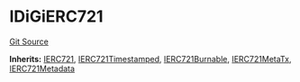 # IDiGiERC721
[Git Source](https://github.com/digiv3rse/protocol-contracts/blob/78826068117a4eb9f5d01837d2d88deb72b92ea0/contracts/misc/PermissionlessCreator.sol)

**Inherits:**
[IERC721](/contracts/misc/PermissionlessCreator.sol/interface.IERC721.md), [IERC721Timestamped](/contracts/misc/PermissionlessCreator.sol/interface.IERC721Timestamped.md), [IERC721Burnable](/contracts/misc/PermissionlessCreator.sol/interface.IERC721Burnable.md), [IERC721MetaTx](/contracts/misc/PermissionlessCreator.sol/interface.IERC721MetaTx.md), [IERC721Metadata](/contracts/misc/PermissionlessCreator.sol/interface.IERC721Metadata.md)


